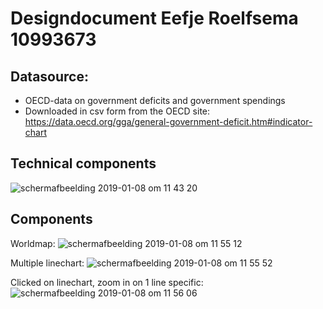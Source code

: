 # Designdocument Eefje Roelfsema 10993673

## Datasource:

- OECD-data on government deficits and government spendings
- Downloaded in csv form from the OECD site: https://data.oecd.org/gga/general-government-deficit.htm#indicator-chart

## Technical components
![schermafbeelding 2019-01-08 om 11 43 20](https://user-images.githubusercontent.com/43995505/50825981-c07d9f80-133a-11e9-95fa-29b869f7206c.png)

## Components
Worldmap:
![schermafbeelding 2019-01-08 om 11 55 12](https://user-images.githubusercontent.com/43995505/50826746-d12f1500-133c-11e9-934d-712c2cf0b3bd.png)

Multiple linechart:
![schermafbeelding 2019-01-08 om 11 55 52](https://user-images.githubusercontent.com/43995505/50826747-d12f1500-133c-11e9-9bc1-d15c0df54909.png)

Clicked on linechart, zoom in on 1 line specific:
![schermafbeelding 2019-01-08 om 11 56 06](https://user-images.githubusercontent.com/43995505/50826748-d12f1500-133c-11e9-84cf-7c29a2c09f10.png)
